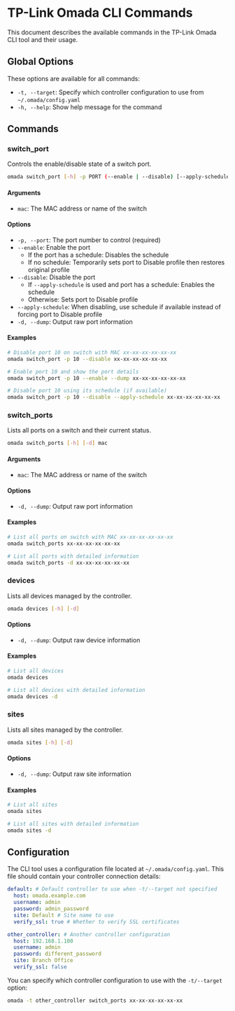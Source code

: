 # TP-Link Omada CLI Commands

This document describes the available commands in the TP-Link Omada CLI tool and their usage.

## Global Options

These options are available for all commands:

- `-t, --target`: Specify which controller configuration to use from `~/.omada/config.yaml`
- `-h, --help`: Show help message for the command

## Commands

### switch_port

Controls the enable/disable state of a switch port.

```bash
omada switch_port [-h] -p PORT (--enable | --disable) [--apply-schedule] [-d] mac
```

#### Arguments

- `mac`: The MAC address or name of the switch

#### Options

- `-p, --port`: The port number to control (required)
- `--enable`: Enable the port
  - If the port has a schedule: Disables the schedule
  - If no schedule: Temporarily sets port to Disable profile then restores original profile
- `--disable`: Disable the port
  - If `--apply-schedule` is used and port has a schedule: Enables the schedule
  - Otherwise: Sets port to Disable profile
- `--apply-schedule`: When disabling, use schedule if available instead of forcing port to Disable profile
- `-d, --dump`: Output raw port information

#### Examples

```bash
# Disable port 10 on switch with MAC xx-xx-xx-xx-xx-xx
omada switch_port -p 10 --disable xx-xx-xx-xx-xx-xx

# Enable port 10 and show the port details
omada switch_port -p 10 --enable --dump xx-xx-xx-xx-xx-xx

# Disable port 10 using its schedule (if available)
omada switch_port -p 10 --disable --apply-schedule xx-xx-xx-xx-xx-xx
```

### switch_ports

Lists all ports on a switch and their current status.

```bash
omada switch_ports [-h] [-d] mac
```

#### Arguments

- `mac`: The MAC address or name of the switch

#### Options

- `-d, --dump`: Output raw port information

#### Examples

```bash
# List all ports on switch with MAC xx-xx-xx-xx-xx-xx
omada switch_ports xx-xx-xx-xx-xx-xx

# List all ports with detailed information
omada switch_ports -d xx-xx-xx-xx-xx-xx
```

### devices

Lists all devices managed by the controller.

```bash
omada devices [-h] [-d]
```

#### Options

- `-d, --dump`: Output raw device information

#### Examples

```bash
# List all devices
omada devices

# List all devices with detailed information
omada devices -d
```

### sites

Lists all sites managed by the controller.

```bash
omada sites [-h] [-d]
```

#### Options

- `-d, --dump`: Output raw site information

#### Examples

```bash
# List all sites
omada sites

# List all sites with detailed information
omada sites -d
```

## Configuration

The CLI tool uses a configuration file located at `~/.omada/config.yaml`. This file should contain your controller connection details:

```yaml
default: # Default controller to use when -t/--target not specified
  host: omada.example.com
  username: admin
  password: admin_password
  site: Default # Site name to use
  verify_ssl: true # Whether to verify SSL certificates

other_controller: # Another controller configuration
  host: 192.168.1.100
  username: admin
  password: different_password
  site: Branch Office
  verify_ssl: false
```

You can specify which controller configuration to use with the `-t/--target` option:

```bash
omada -t other_controller switch_ports xx-xx-xx-xx-xx-xx
```
